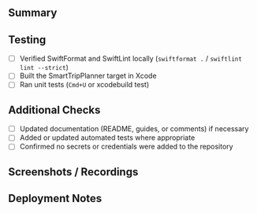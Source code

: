 ## Summary

<!-- Provide a brief summary of the changes in this pull request. -->

## Testing

- [ ] Verified SwiftFormat and SwiftLint locally (`swiftformat .` / `swiftlint lint --strict`)
- [ ] Built the SmartTripPlanner target in Xcode
- [ ] Ran unit tests (`Cmd+U` or xcodebuild test)

## Additional Checks

- [ ] Updated documentation (README, guides, or comments) if necessary
- [ ] Added or updated automated tests where appropriate
- [ ] Confirmed no secrets or credentials were added to the repository

## Screenshots / Recordings

<!-- Attach screenshots or screen recordings when the change affects UI. -->

## Deployment Notes

<!-- Add any notes for release, migration, or follow-up work. -->

